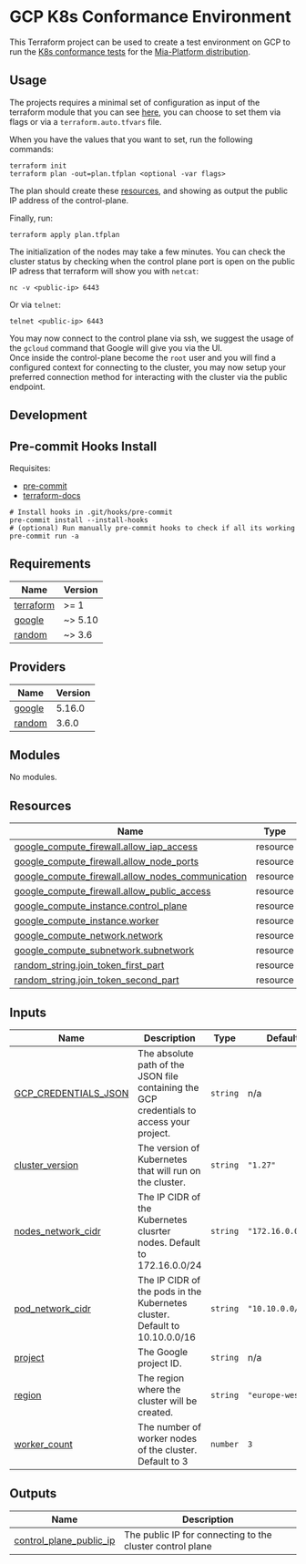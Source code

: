 # GCP K8s Conformance Environment

This Terraform project can be used to create a test environment on GCP to run the [K8s conformance tests]
for the [Mia-Platform distribution].

## Usage

The projects requires a minimal set of configuration as input of the terraform module that you can see [here](#inputs),
you can choose to set them via flags or via a `terraform.auto.tfvars` file.

When you have the values that you want to set, run the following commands:

```shell
terraform init
terraform plan -out=plan.tfplan <optional -var flags>
```

The plan should create these [resources](#resources), and showing as output the public IP address of the
control-plane.

Finally, run:

```shell
terraform apply plan.tfplan
```

The initialization of the nodes may take a few minutes. You can check the cluster status by checking when the
control plane port is open on the public IP adress that terraform will show you with `netcat`:

```shell
nc -v <public-ip> 6443
```

Or via `telnet`:

```shell
telnet <public-ip> 6443
```

You may now connect to the control plane via ssh, we suggest the usage of the `gcloud` command that Google will
give you via the UI.  
Once inside the control-plane become the `root` user and you will find a configured context for connecting
to the cluster, you may now setup your preferred connection method for interacting with the cluster via the public
endpoint.

## Development

## Pre-commit Hooks Install

Requisites:

- [pre-commit](https://pre-commit.com/#install)
- [terraform-docs](https://terraform-docs.io/user-guide/installation/)

```shell
# Install hooks in .git/hooks/pre-commit
pre-commit install --install-hooks
# (optional) Run manually pre-commit hooks to check if all its working
pre-commit run -a
```

<!-- BEGIN_TF_DOCS -->
## Requirements

| Name | Version |
|------|---------|
| <a name="requirement_terraform"></a> [terraform](#requirement\_terraform) | >= 1 |
| <a name="requirement_google"></a> [google](#requirement\_google) | ~> 5.10 |
| <a name="requirement_random"></a> [random](#requirement\_random) | ~> 3.6 |

## Providers

| Name | Version |
|------|---------|
| <a name="provider_google"></a> [google](#provider\_google) | 5.16.0 |
| <a name="provider_random"></a> [random](#provider\_random) | 3.6.0 |

## Modules

No modules.

## Resources

| Name | Type |
|------|------|
| [google_compute_firewall.allow_iap_access](https://registry.terraform.io/providers/hashicorp/google/latest/docs/resources/compute_firewall) | resource |
| [google_compute_firewall.allow_node_ports](https://registry.terraform.io/providers/hashicorp/google/latest/docs/resources/compute_firewall) | resource |
| [google_compute_firewall.allow_nodes_communication](https://registry.terraform.io/providers/hashicorp/google/latest/docs/resources/compute_firewall) | resource |
| [google_compute_firewall.allow_public_access](https://registry.terraform.io/providers/hashicorp/google/latest/docs/resources/compute_firewall) | resource |
| [google_compute_instance.control_plane](https://registry.terraform.io/providers/hashicorp/google/latest/docs/resources/compute_instance) | resource |
| [google_compute_instance.worker](https://registry.terraform.io/providers/hashicorp/google/latest/docs/resources/compute_instance) | resource |
| [google_compute_network.network](https://registry.terraform.io/providers/hashicorp/google/latest/docs/resources/compute_network) | resource |
| [google_compute_subnetwork.subnetwork](https://registry.terraform.io/providers/hashicorp/google/latest/docs/resources/compute_subnetwork) | resource |
| [random_string.join_token_first_part](https://registry.terraform.io/providers/hashicorp/random/latest/docs/resources/string) | resource |
| [random_string.join_token_second_part](https://registry.terraform.io/providers/hashicorp/random/latest/docs/resources/string) | resource |

## Inputs

| Name | Description | Type | Default | Required |
|------|-------------|------|---------|:--------:|
| <a name="input_GCP_CREDENTIALS_JSON"></a> [GCP\_CREDENTIALS\_JSON](#input\_GCP\_CREDENTIALS\_JSON) | The absolute path of the JSON file containing the GCP credentials to access your project. | `string` | n/a | yes |
| <a name="input_cluster_version"></a> [cluster\_version](#input\_cluster\_version) | The version of Kubernetes that will run on the cluster. | `string` | `"1.27"` | no |
| <a name="input_nodes_network_cidr"></a> [nodes\_network\_cidr](#input\_nodes\_network\_cidr) | The IP CIDR of the Kubernetes clusrter nodes. Default to 172.16.0.0/24 | `string` | `"172.16.0.0/24"` | no |
| <a name="input_pod_network_cidr"></a> [pod\_network\_cidr](#input\_pod\_network\_cidr) | The IP CIDR of the pods in the Kubernetes cluster. Default to 10.10.0.0/16 | `string` | `"10.10.0.0/16"` | no |
| <a name="input_project"></a> [project](#input\_project) | The Google project ID. | `string` | n/a | yes |
| <a name="input_region"></a> [region](#input\_region) | The region where the cluster will be created. | `string` | `"europe-west1"` | no |
| <a name="input_worker_count"></a> [worker\_count](#input\_worker\_count) | The number of worker nodes of the cluster. Default to 3 | `number` | `3` | no |

## Outputs

| Name | Description |
|------|-------------|
| <a name="output_control_plane_public_ip"></a> [control\_plane\_public\_ip](#output\_control\_plane\_public\_ip) | The public IP for connecting to the cluster control plane |
<!-- END_TF_DOCS -->

[K8s conformance tests]: https://www.cncf.io/certification/software-conformance/#how
[Mia-Platform distribution]: https://github.com/mia-platform/distribution
